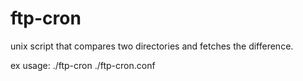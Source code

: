 # ftp-cron
unix script that compares two directories and fetches the difference.

ex usage: ./ftp-cron ./ftp-cron.conf
